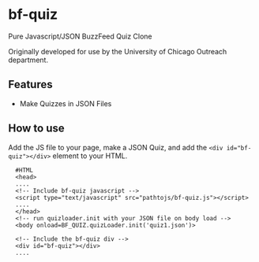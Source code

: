 bf-quiz
==================================================
Pure Javascript/JSON BuzzFeed Quiz Clone

Originally developed for use by the University of Chicago Outreach department.

Features
--------

* Make Quizzes in JSON Files


How to use
----------
Add the JS file to your page, make a JSON Quiz, and add the ``<div id="bf-quiz"></div>`` element to your HTML.

```
  #HTML
  <head>
  ....
  <!-- Include bf-quiz javascript -->
  <script type="text/javascript" src="pathtojs/bf-quiz.js"></script>
  ....
  </head>
  <!-- run quizloader.init with your JSON file on body load -->
  <body onload=BF_QUIZ.quizLoader.init('quiz1.json')>
  
  <!-- Include the bf-quiz div -->
  <div id="bf-quiz"></div>
  ....
```
